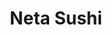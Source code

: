 ---
layout: place
title: "Neta Sushi"
permalink: /illinois/park-ridge/neta-sushi.html
stateAbbr: IL
stateName: Illinois
cityName: Park Ridge
place_id: ChIJVSTVi5zJD4gRFI6zE7OR_jo
photos:
  - name: >-
      places/ChIJVSTVi5zJD4gRFI6zE7OR_jo/photos/AUy1YQ0MsYSTXop6KXAYavyoSj6JCRwQEhYMM6UHrbYAlicgAChCPW9KyYNvzcDv3vrCTpg8DIX1AVNFHZyGPR22HQENkmlb7F479G_ad83F_HnfCxfd9j8qghoN9TJIW7q6AYIASYsFz7YOB9NbPaHNBtlQY4b0xS-wRjGckPxzxgZmb5BSFS8clC1EXHxWo0UYcqV-AD7n2FhZcRBL97D1GzVTRH4sbexdgcQubG0kFdN67UCWa63Z9K1eDNji11QkSGGGfe9OMhJXkfn4DsVhTF6NX4es4pzxF3VrFuMT4IQpjg
    widthPx: 4032
    heightPx: 3024
    authorAttributions:
      - displayName: Neta Sushi
        uri: https://maps.google.com/maps/contrib/101004718400605852812
        photoUri: >-
          https://lh3.googleusercontent.com/a-/ALV-UjUH182t-4WbxONm2dF_J79UWWJQBlTAT0-iXAaPfT5tzKrbFJs=s100-p-k-no-mo
    flagContentUri: >-
      https://www.google.com/local/imagery/report/?cb_client=maps_api_places.places_api&image_key=!1e10!2sAF1QipNLMNXfQRLI1YRPA_ad5QYojTeiqyoyyPErxU0B&hl=en-US
    googleMapsUri: >-
      https://www.google.com/maps/place//data=!3m4!1e2!3m2!1sAF1QipNLMNXfQRLI1YRPA_ad5QYojTeiqyoyyPErxU0B!2e10!4m2!3m1!1s0x880fc99c8bd52455:0x3afe91b313b38e14
  - name: >-
      places/ChIJVSTVi5zJD4gRFI6zE7OR_jo/photos/AUy1YQ0jc6X7YuVm85L0ej7XkJ2QyCYq-ijDuL0fip1fiB4S5dN1fo0Z1vcgcbm87Jh-aTL5nLG2rcCZjEyHZ3BiVKYndIccvRD__xAi7ay9Yf4tF6Yqs7pBUfQQRNyhEKzxP_ocWI4WQYjulIVGtNQnu797FQzQJb4gRmVs5msc0vPFUmO1JOJC_FcawiYn5o0lUzaMDjoS6XodV_-9pZY8DAf4GPVnT26oYplQ-K5jTICJTQRE5bJj-Sk4q9U8JJdcQLfWUCVGZD03YQRpqVtjnMvWvvsdrxqS3YSASQOZU0d8Cg
    widthPx: 2652
    heightPx: 3450
    authorAttributions:
      - displayName: Neta Sushi
        uri: https://maps.google.com/maps/contrib/101004718400605852812
        photoUri: >-
          https://lh3.googleusercontent.com/a-/ALV-UjUH182t-4WbxONm2dF_J79UWWJQBlTAT0-iXAaPfT5tzKrbFJs=s100-p-k-no-mo
    flagContentUri: >-
      https://www.google.com/local/imagery/report/?cb_client=maps_api_places.places_api&image_key=!1e10!2sAF1QipNBanp19xdgl-5lFRq-DxhtC4HZHIWKIq_xshMB&hl=en-US
    googleMapsUri: >-
      https://www.google.com/maps/place//data=!3m4!1e2!3m2!1sAF1QipNBanp19xdgl-5lFRq-DxhtC4HZHIWKIq_xshMB!2e10!4m2!3m1!1s0x880fc99c8bd52455:0x3afe91b313b38e14
  - name: >-
      places/ChIJVSTVi5zJD4gRFI6zE7OR_jo/photos/AUy1YQ0MIGbPc8AE2vbWGyMuSKlnj9ANxmobBj3Am8HAj2bhlbaW_tT4pWb5_QRD7U95eF3_i47dHDvaBlnkNF6uQjSDMw0pBxX5JWRe3Gi25WR2hxq9ioEC43Hfk19UI4JwTakU42At1qJen-wo7Oau9vDTvy9-iTj4yr3eJtJ1FqZ0W2GtOU2CYVsXj94clKmIbp7oPgw7Y-5gyIxZgdSOWS0SgX7e881POfynjYktScZ521xQfBAFKOmmhOpvS8BiBXQx8fgzpDFaRk2x9qFdaf9Kgnuds7o7xthew8K96LL13O0H4grsZHOL6lT2XzLfrlMZrsQFzJWazfJwH5kDUtGlGbr8a9etqeD-JstmAC-gVUzGrjC56I8304qyfc9_r7KoDb-u8-19npTcpwK_VJBBDBxrhZpcGgkS6Qy2s6NAMAdH
    widthPx: 4800
    heightPx: 3600
    authorAttributions:
      - displayName: Joseph Lee
        uri: https://maps.google.com/maps/contrib/112418281184841803762
        photoUri: >-
          https://lh3.googleusercontent.com/a-/ALV-UjVEhGEMbMxdSK-kOPV0anhFS7YVAiCo2f2c0N3jgPjvU2wiOZ7w=s100-p-k-no-mo
    flagContentUri: >-
      https://www.google.com/local/imagery/report/?cb_client=maps_api_places.places_api&image_key=!1e10!2sCIHM0ogKEICAgMCwkt3soAE&hl=en-US
    googleMapsUri: >-
      https://www.google.com/maps/place//data=!3m4!1e2!3m2!1sCIHM0ogKEICAgMCwkt3soAE!2e10!4m2!3m1!1s0x880fc99c8bd52455:0x3afe91b313b38e14
  - name: >-
      places/ChIJVSTVi5zJD4gRFI6zE7OR_jo/photos/AUy1YQ3TLSk2kLcY0VUcgqV_HWI1QCu1AYVezCuGyZKkqSyDmbo0K8AifOI8ep_asnUNxC-L_XjjyTZSD9RCLryAqVUgTsUxFTmZiK-oxfVDX25am07rJUSeKpeSGmogeT4_s3CVG_kErKoURRWzQEcA804MV4cloCVstE1z2-QfYHdIUZmyRjzrTxLeINuGmNNDz1BjKxH9vZPzhVi-r-BC53R6EJaUf-eorAKxUNKLdSTukYt43_aoc-kpuh-dgZHu-S6Yq3u1K8lvlLAEdl4trDaijzx-CKfUh_mtIeA7vp5vqw
    widthPx: 4032
    heightPx: 3024
    authorAttributions:
      - displayName: Neta Sushi
        uri: https://maps.google.com/maps/contrib/101004718400605852812
        photoUri: >-
          https://lh3.googleusercontent.com/a-/ALV-UjUH182t-4WbxONm2dF_J79UWWJQBlTAT0-iXAaPfT5tzKrbFJs=s100-p-k-no-mo
    flagContentUri: >-
      https://www.google.com/local/imagery/report/?cb_client=maps_api_places.places_api&image_key=!1e10!2sAF1QipPimkCXX4bKU3aTT_7gI-Mzrc_421cnzOcZ7Gx1&hl=en-US
    googleMapsUri: >-
      https://www.google.com/maps/place//data=!3m4!1e2!3m2!1sAF1QipPimkCXX4bKU3aTT_7gI-Mzrc_421cnzOcZ7Gx1!2e10!4m2!3m1!1s0x880fc99c8bd52455:0x3afe91b313b38e14
  - name: >-
      places/ChIJVSTVi5zJD4gRFI6zE7OR_jo/photos/AUy1YQ3vlhNtCUOJqkUgGnGqXevkcsisu0p5vC2i3Q6CBPV5IrgVloB0asobpISnlfIoZMQsLwEehUcj4XdDuhkP2YMkhvPgYAV0xE2fPV0Ikdi-RA-5cKcDFXzg3D4-otCXfYFQCF8cBE9NSF2Zf_-XINGN9bwuR0HXIxMzlmXAmjW4WrlCJkHVJ6UUgjG7-aCgFyWK_AhXwLqjoS_-rqZqfY6TXcD_ktitMjU4f0vOO3T7ZBbzMblMWwVw0JrKoimMVr1yizG_A1hJQBt7Kh1z_HSIlPI6zvJL21Twkf_tvA7vdL-4HDC2A9ZkuYGT0jaXFkcJ_W36mL95SERpoLb_NK3_3iS_WVdVGqraEs4smNDvKA8J-puQnMwYTa398DjRkUcc1V3OFKC1_D8PkemC1nhOxSsJCXTdl8y5F0p0vR3bsg
    widthPx: 3600
    heightPx: 4800
    authorAttributions:
      - displayName: R Mavrenkov
        uri: https://maps.google.com/maps/contrib/106014210415761381260
        photoUri: >-
          https://lh3.googleusercontent.com/a-/ALV-UjVV2cafn1cdaCrNk21NWVxcfAmtGEnFGdXdMH6npGZcr9ZBvxE=s100-p-k-no-mo
    flagContentUri: >-
      https://www.google.com/local/imagery/report/?cb_client=maps_api_places.places_api&image_key=!1e10!2sCIHM0ogKEICAgMDwj5uCdA&hl=en-US
    googleMapsUri: >-
      https://www.google.com/maps/place//data=!3m4!1e2!3m2!1sCIHM0ogKEICAgMDwj5uCdA!2e10!4m2!3m1!1s0x880fc99c8bd52455:0x3afe91b313b38e14
  - name: >-
      places/ChIJVSTVi5zJD4gRFI6zE7OR_jo/photos/AUy1YQ1ODlfTMm4Va565NU_L5W-GcIYZdcwoTY_534-CYKddEFXDJnOhQhkT5Th-UuSG0eTquM1fheeOkwylC03yFacqhVKzOBTxttOyz0xxq0VXlZFVx-PXTymXaUr8ulUf-68xgupzURnmcZfK0gkf7KDO08TDw42fucwFG3gPUyXS-s8aS37T6EMEfB2ui5LzrF2RVoFga3EwcR1rqbaf7W7Qq12yumD5sG6Gm_sxcmqRpjjTBfZaafo_NZSHTMOXtkqVxKvpAr9gfb7SC6IVsmaLVk5QhHD61U0LdPRRxnTmyn8b1bpZchzQOM_707Ww6v8FLsQ8vK_9Ljg5NG76j7UdoBL7AMlBcmHNKb6AOlQnISJTOtMcIbVYaLQLNEmsj65AefoJ5OO3SIFoqvSjojNr2f4LN4P4pf5Qs2i6RksIsg
    widthPx: 4000
    heightPx: 3000
    authorAttributions:
      - displayName: Woo Kim
        uri: https://maps.google.com/maps/contrib/104118686201178543333
        photoUri: >-
          https://lh3.googleusercontent.com/a-/ALV-UjVPD2044RgIsOhH8wTqC37KsesahZBmaVavWcHzGFOM2N3Cb3v3IA=s100-p-k-no-mo
    flagContentUri: >-
      https://www.google.com/local/imagery/report/?cb_client=maps_api_places.places_api&image_key=!1e10!2sCIHM0ogKEICAgICbzraaBA&hl=en-US
    googleMapsUri: >-
      https://www.google.com/maps/place//data=!3m4!1e2!3m2!1sCIHM0ogKEICAgICbzraaBA!2e10!4m2!3m1!1s0x880fc99c8bd52455:0x3afe91b313b38e14
  - name: >-
      places/ChIJVSTVi5zJD4gRFI6zE7OR_jo/photos/AUy1YQ2BOX5y-cU9YoJwR-WXU7x5gLBTg9KnuR2Zb_4zCic9WNzY6i3-o-22Eo0dOvQQ1tX4ogJN1riwjnZKyqY8pT_5OKENB5GQS8uHee7ZPpVx6kFjh2g8f5xbftTZH2VaJiV6Uz7zN6_XHuAHSwSyaDTVpFoxKyiOzU2F-_vhBDpvbe-RXDSFBKPSs_GIHBXNK8aMiTnjJicQSH6LUEIaKLtlbSi6s8osz-IS2wz3av02SKkurqOd1128_NLMP7heYONTnsNBS5Vc93m4cvz3uV486Y-xU6HPH6jWUsudVK4mTUlHNDj19zpgJh_GBCdlasiDubFhhkE5DKf61-lOqMI5rsHoUU4nJE5Mx4I_lDm9V7ZudY3NVHW_9ugKwkzC_bVapcihj5B0d_NNdh0yFRZ6SqxTxpVGJo83PJtFYKoR7lbt
    widthPx: 4032
    heightPx: 3024
    authorAttributions:
      - displayName: Joseph Lee
        uri: https://maps.google.com/maps/contrib/112418281184841803762
        photoUri: >-
          https://lh3.googleusercontent.com/a-/ALV-UjVEhGEMbMxdSK-kOPV0anhFS7YVAiCo2f2c0N3jgPjvU2wiOZ7w=s100-p-k-no-mo
    flagContentUri: >-
      https://www.google.com/local/imagery/report/?cb_client=maps_api_places.places_api&image_key=!1e10!2sCIHM0ogKEICAgICPkp2V4AE&hl=en-US
    googleMapsUri: >-
      https://www.google.com/maps/place//data=!3m4!1e2!3m2!1sCIHM0ogKEICAgICPkp2V4AE!2e10!4m2!3m1!1s0x880fc99c8bd52455:0x3afe91b313b38e14
  - name: >-
      places/ChIJVSTVi5zJD4gRFI6zE7OR_jo/photos/AUy1YQ2c71B_PGf6H09fdYmr9W9CARjv6iNw5oq1GiMhtTSLx7bJBzGqEjuJJafzLbe-ThxJchc0Nk5iAp5rE_9p3u39bQsuWHpmlT4I8geePzFPFLYrkvgJ0wndvfThuOPTq9g13wC-DTBr0PKh5mZh1pOVWBrl0xe6hW3Lj8_7N5g_k7KFmN4yWy-CsDiaarfpZBPSr63YQhm8TgCAoWH5OP1c77ZJGSaDbGRaloauibZP7aL_5kVvomLeTvg_lrm354KBzuNKjkdZrn7YlU7zU95iTnml8SlHN3D-BZ488UOSUA
    widthPx: 3024
    heightPx: 2621
    authorAttributions:
      - displayName: Neta Sushi
        uri: https://maps.google.com/maps/contrib/101004718400605852812
        photoUri: >-
          https://lh3.googleusercontent.com/a-/ALV-UjUH182t-4WbxONm2dF_J79UWWJQBlTAT0-iXAaPfT5tzKrbFJs=s100-p-k-no-mo
    flagContentUri: >-
      https://www.google.com/local/imagery/report/?cb_client=maps_api_places.places_api&image_key=!1e10!2sAF1QipPDPubD_aWUNkLB7kYs_jnAYAQpHpmKMiNMWFRK&hl=en-US
    googleMapsUri: >-
      https://www.google.com/maps/place//data=!3m4!1e2!3m2!1sAF1QipPDPubD_aWUNkLB7kYs_jnAYAQpHpmKMiNMWFRK!2e10!4m2!3m1!1s0x880fc99c8bd52455:0x3afe91b313b38e14
  - name: >-
      places/ChIJVSTVi5zJD4gRFI6zE7OR_jo/photos/AUy1YQ246wuFtQCRe97fkAd7ogY2LXNzODIYP19W9U8EK0QeRFmO_KNb6RJMQsk1s-LdQJiL_yKm17p48OVxuaLhzqRzTpMWBs9eY5mNPDqgNCmwUilHoAIQqKH0zEdq63oX4e-WxkesvBHroJO-gR6T33EP-us72V4T1L-_yFjviRu6dmQO3F1tz8PpoR_YCNJR1tME0_GkZVsB7H5-qobmBpqFm0As2LHw9uY5GlAqL6Ro6XNhmxy4ti8o5lpX-9LXdqT5ck8pY_h_2weA81t12DZYlHWSa1bb8YqqKFwGGWJTPz9FrcffbttalDMFNZYMhqEd1QjdPks26Li_bkYaFKbMBK5lTufHvwANNzRlWWrt1vwFEStlkc-kdFwcx8BZC57CApixPOUL6iEpsyZhKTZiqbopgXtsHbMFXVIt6EE
    widthPx: 3024
    heightPx: 4032
    authorAttributions:
      - displayName: ChicagoC시카고씨
        uri: https://maps.google.com/maps/contrib/117569613909708702399
        photoUri: >-
          https://lh3.googleusercontent.com/a-/ALV-UjWa_dkEKpF-2lHQQRrzA-CHYzl3-HEP-L5n-ulHqDOTAZwnTPYz=s100-p-k-no-mo
    flagContentUri: >-
      https://www.google.com/local/imagery/report/?cb_client=maps_api_places.places_api&image_key=!1e10!2sCIHM0ogKEICAgIDHoorpZQ&hl=en-US
    googleMapsUri: >-
      https://www.google.com/maps/place//data=!3m4!1e2!3m2!1sCIHM0ogKEICAgIDHoorpZQ!2e10!4m2!3m1!1s0x880fc99c8bd52455:0x3afe91b313b38e14
  - name: >-
      places/ChIJVSTVi5zJD4gRFI6zE7OR_jo/photos/AUy1YQ3vd7fqGut8aGaoOoMmuNluhqdoYbSev1n5LvvwKB5obO6ZPsamps9xB-fK7FustHTZq7scNlaC-VppSafL-hy-IuyGD8ZW9G9dr7syzl0283b5IuKgJkTqYFhMVaWhE4uRPOZu0b9gplhbK0dtPNbRULmIrzv7yBWeBzZse73_spRT_rQqU2dolt20he9iqmvoU-KV4-6Aifw-yQ7nS4_E06P6mCAVrqGYjLuY5DUtELgi6WwVDQE72Ye_cqddyEEn-TIjUSFWLFQcFyHbF-wcI-2JGzZixIvdANT5ebVFCSrtPnVdWdRwY_WgoqQvaJpavUtOIxwZ8e9vmIO-yPS7rQoVdBV2q8VZY3YsAjKlGGfyEh016G7haI2jJExD6QHMB6nqlhyQABQDjC-9fOtVXBO8k_0fziDnZiqXrF0b0g
    widthPx: 3000
    heightPx: 4000
    authorAttributions:
      - displayName: Tony Kim
        uri: https://maps.google.com/maps/contrib/114268634574249611263
        photoUri: >-
          https://lh3.googleusercontent.com/a/ACg8ocJHMlcxWGqPd9CxYmC6eF4-1g-BaCXheGA4rcc3DOIIhSgZEw=s100-p-k-no-mo
    flagContentUri: >-
      https://www.google.com/local/imagery/report/?cb_client=maps_api_places.places_api&image_key=!1e10!2sCIHM0ogKEICAgIC73KWxag&hl=en-US
    googleMapsUri: >-
      https://www.google.com/maps/place//data=!3m4!1e2!3m2!1sCIHM0ogKEICAgIC73KWxag!2e10!4m2!3m1!1s0x880fc99c8bd52455:0x3afe91b313b38e14
address: 35 S Prospect Ave, Park Ridge, IL 60068, USA
street: 35 S Prospect Ave
city: Park Ridge
state: IL
zip: '60068'
country: USA
neighborhood: null
latitude: '42.009934'
longitude: '-87.830165'
accessibility_options:
  wheelchairAccessibleParking: true
business_status: OPERATIONAL
name: Neta Sushi
google_maps_links:
  directionsUri: >-
    https://www.google.com/maps/dir//''/data=!4m7!4m6!1m1!4e2!1m2!1m1!1s0x880fc99c8bd52455:0x3afe91b313b38e14!3e0
  placeUri: https://maps.google.com/?cid=4250995296600034836
  writeAReviewUri: >-
    https://www.google.com/maps/place//data=!4m3!3m2!1s0x880fc99c8bd52455:0x3afe91b313b38e14!12e1
  reviewsUri: >-
    https://www.google.com/maps/place//data=!4m4!3m3!1s0x880fc99c8bd52455:0x3afe91b313b38e14!9m1!1b1
  photosUri: >-
    https://www.google.com/maps/place//data=!4m3!3m2!1s0x880fc99c8bd52455:0x3afe91b313b38e14!10e5
primary_type: Sushi Restaurant
opening_hours:
  regular: null
  current: null
secondary_opening_hours:
  regular:
    weekdayDescriptions: null
    type: null
  current:
    weekdayDescriptions: null
    type: null
phone: null
price_level: null
price_range: null
rating: null
rating_count: 0
website: null
description: null
reviews: null
parking_options: null
payment_options: null
allow_dogs: null
curbside_pickup: null
delivery: null
dine_in: null
good_for_children: null
good_for_groups: null
good_for_sports: null
live_music: null
menu_for_children: null
outdoor_seating: null
reservable: null
restroom: null
serves_beer: null
serves_breakfast: null
serves_brunch: null
serves_cocktails: null
serves_coffee: null
serves_dinner: null
serves_dessert: null
serves_lunch: null
serves_vegetarian_food: null
serves_wine: null
takeout: null
slug: Neta-Sushi

---